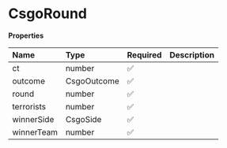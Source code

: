 # CsgoRound

**Properties**

| Name       | Type        | Required | Description |
| :--------- | :---------- | :------- | :---------- |
| ct         | number      | ✅       |             |
| outcome    | CsgoOutcome | ✅       |             |
| round      | number      | ✅       |             |
| terrorists | number      | ✅       |             |
| winnerSide | CsgoSide    | ✅       |             |
| winnerTeam | number      | ✅       |             |

<!-- This file was generated by liblab | https://liblab.com/ -->
